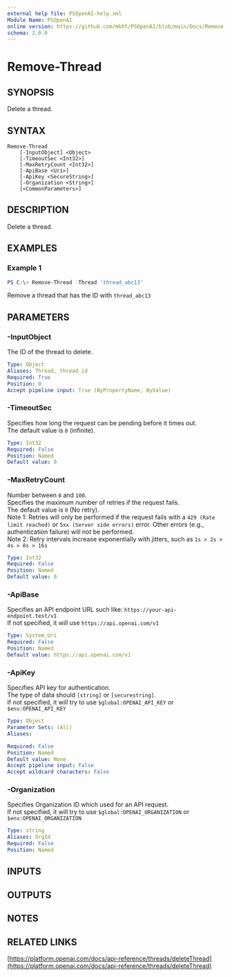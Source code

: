```yaml
---
external help file: PSOpenAI-help.xml
Module Name: PSOpenAI
online version: https://github.com/mkht/PSOpenAI/blob/main/Docs/Remove-Thread.md
schema: 2.0.0
---
```


# Remove-Thread

## SYNOPSIS
Delete a thread.

## SYNTAX

```
Remove-Thread
    [-InputObject] <Object>
    [-TimeoutSec <Int32>]
    [-MaxRetryCount <Int32>]
    [-ApiBase <Uri>]
    [-ApiKey <SecureString>]
    [-Organization <String>]
    [<CommonParameters>]
```

## DESCRIPTION
Delete a thread.

## EXAMPLES

### Example 1
```powershell
PS C:\> Remove-Thread -Thread 'thread_abc13'
```

Remove a thread that has the ID with `thread_abc13`


## PARAMETERS

### -InputObject
The ID of the thread to delete.

```yaml
Type: Object
Aliases: Thread, thread_id
Required: True
Position: 0
Accept pipeline input: True (ByPropertyName, ByValue)
```

### -TimeoutSec
Specifies how long the request can be pending before it times out.  
The default value is `0` (infinite).

```yaml
Type: Int32
Required: False
Position: Named
Default value: 0
```

### -MaxRetryCount
Number between `0` and `100`.  
Specifies the maximum number of retries if the request fails.  
The default value is `0` (No retry).  
Note 1: Retries will only be performed if the request fails with a `429 (Rate limit reached)` or `5xx (Server side errors)` error. Other errors (e.g., authentication failure) will not be performed.  
Note 2: Retry intervals increase exponentially with jitters, such as `1s > 2s > 4s > 8s > 16s`

```yaml
Type: Int32
Required: False
Position: Named
Default value: 0
```

### -ApiBase
Specifies an API endpoint URL such like: `https://your-api-endpoint.test/v1`  
If not specified, it will use `https://api.openai.com/v1`

```yaml
Type: System.Uri
Required: False
Position: Named
Default value: https://api.openai.com/v1
```

### -ApiKey
Specifies API key for authentication.  
The type of data should `[string]` or `[securestring]`.  
If not specified, it will try to use `$global:OPENAI_API_KEY` or `$env:OPENAI_API_KEY`

```yaml
Type: Object
Parameter Sets: (All)
Aliases:

Required: False
Position: Named
Default value: None
Accept pipeline input: False
Accept wildcard characters: False
```

### -Organization
Specifies Organization ID which used for an API request.  
If not specified, it will try to use `$global:OPENAI_ORGANIZATION` or `$env:OPENAI_ORGANIZATION`

```yaml
Type: string
Aliases: OrgId
Required: False
Position: Named
```

## INPUTS

## OUTPUTS

## NOTES

## RELATED LINKS

[https://platform.openai.com/docs/api-reference/threads/deleteThread](https://platform.openai.com/docs/api-reference/threads/deleteThread)

